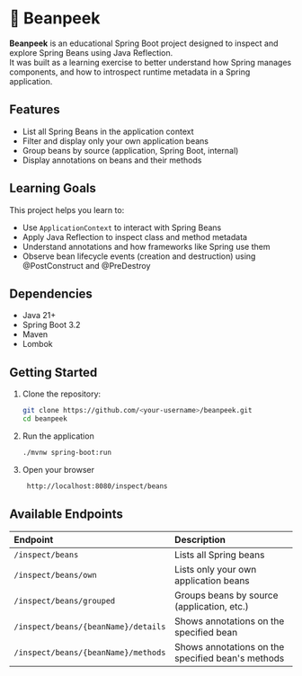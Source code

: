 # 🫘 Beanpeek

**Beanpeek** is an educational Spring Boot project designed to inspect and explore Spring Beans using Java Reflection.  
It was built as a learning exercise to better understand how Spring manages components, and how to introspect runtime metadata in a Spring application.

##  Features

- List all Spring Beans in the application context
- Filter and display only your own application beans
- Group beans by source (application, Spring Boot, internal)
- Display annotations on beans and their methods

##  Learning Goals

This project helps you learn to:

- Use `ApplicationContext` to interact with Spring Beans
- Apply Java Reflection to inspect class and method metadata
- Understand annotations and how frameworks like Spring use them
- Observe bean lifecycle events (creation and destruction) using @PostConstruct and @PreDestroy

##  Dependencies

- Java 21+
- Spring Boot 3.2
- Maven
- Lombok

## Getting Started

1. Clone the repository:
   ```bash
   git clone https://github.com/<your-username>/beanpeek.git
   cd beanpeek

2. Run the application
    ```bash
   ./mvnw spring-boot:run

3. Open your browser
   ```bash
    http://localhost:8080/inspect/beans

## Available Endpoints
| Endpoint                            | Description                                       |
|:------------------------------------|:--------------------------------------------------|
| `/inspect/beans`                    | Lists all Spring beans                            |
| `/inspect/beans/own`                | Lists only your own application beans             |
| `/inspect/beans/grouped`            | Groups beans by source (application, etc.)        |
| `/inspect/beans/{beanName}/details` | Shows annotations on the specified bean           |
| `/inspect/beans/{beanName}/methods` | Shows annotations on the specified bean's methods |
